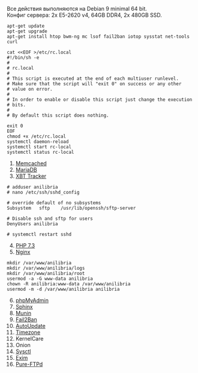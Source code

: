 Все действия выполняются на Debian 9 minimal 64 bit.<br/>
Конфиг сервера: 2x E5-2620 v4, 64GB DDR4, 2x 480GB SSD.<br/>

```
apt-get update
apt-get upgrade
apt-get install htop bwm-ng mc lsof fail2ban iotop sysstat net-tools curl

cat <<EOF >/etc/rc.local
#!/bin/sh -e
#
# rc.local
#
# This script is executed at the end of each multiuser runlevel.
# Make sure that the script will "exit 0" on success or any other
# value on error.
#
# In order to enable or disable this script just change the execution
# bits.
#
# By default this script does nothing.

exit 0
EOF
chmod +x /etc/rc.local
systemctl daemon-reload
systemctl start rc-local
systemctl status rc-local
```

1. <a href="https://github.com/anilibria/docs/blob/master/install/memcached.md">Memcached</a>
2. <a href="https://github.com/anilibria/docs/blob/master/install/mariadb.md">MariaDB</a>
3. <a href="https://github.com/anilibria/docs/blob/master/install/xbt_tracker.md">XBT Tracker</a>
```
# adduser anilibria
# nano /etc/ssh/sshd_config

# override default of no subsystems
Subsystem	sftp	/usr/lib/openssh/sftp-server

# Disable ssh and sftp for users
DenyUsers anilibria

# systemctl restart sshd
```

4. <a href="https://github.com/anilibria/docs/blob/master/install/php73.md">PHP 7.3</a>
5. <a href="https://github.com/anilibria/docs/blob/master/install/nginx.md">Nginx</a>

```
mkdir /var/www/anilibria
mkdir /var/www/anilibria/logs
mkdir /var/www/anilibria/root
usermod -a -G www-data anilibria
chown -R anilibria:www-data /var/www/anilibria
usermod -m -d /var/www/anilibria anilibria
```

6. <a href="https://github.com/anilibria/docs/blob/master/install/phpmyadmin.md">phpMyAdmin</a>
7. <a href="https://github.com/anilibria/docs/blob/master/install/sphinx.md">Sphinx</a>
8. <a href="https://github.com/anilibria/docs/blob/master/install/munin.md">Munin</a>
9. <a href="https://github.com/anilibria/docs/blob/master/install/fail2ban.md">Fail2Ban</a>
10. <a href="https://github.com/anilibria/docs/blob/master/install/autoupdate.md">AutoUpdate</a>
11. <a href="https://github.com/anilibria/docs/blob/master/install/timezone.md">Timezone</a>
12. KernelCare
13. Onion
14. <a href="https://github.com/anilibria/docs/blob/master/install/sysctl.md">Sysctl</a>
15. <a href="https://github.com/anilibria/docs/blob/master/install/exim.md">Exim</a>
16. <a href="https://github.com/anilibria/docs/blob/master/install/pure-ftpd.md">Pure-FTPd</a>

